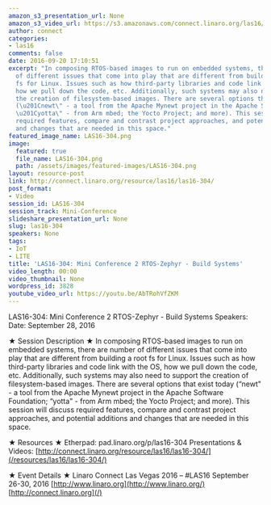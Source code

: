 ```yaml
---
amazon_s3_presentation_url: None
amazon_s3_video_url: https://s3.amazonaws.com/connect.linaro.org/las16/Videos/Wednesday/LAS16-304%20Mini%20Conference%202%20Cortex-M%20Software%20-%20Build%20Systems.mp4
author: connect
categories:
- las16
comments: false
date: 2016-09-20 17:10:51
excerpt: "In composing RTOS-based images to run on embedded systems, there are number
  of different issues that come into play that are different from building a root
  fs for Linux. Issues such as how third-party libraries and code link with the OS,
  how we pull down the code, etc. Additionally, such systems may also need to support
  the creation of filesystem-based images. There are several options that exist today
  (\u201Cnewt\" - a tool from the Apache Mynewt project in the Apache Software Foundation;
  \u201Cyotta\" - from Arm mbed; the Yocto Project; and more). This session will discuss
  required features, compare and contrast project approaches, and potential additions
  and changes that are needed in this space."
featured_image_name: LAS16-304.png
image:
  featured: true
  file_name: LAS16-304.png
  path: /assets/images/featured-images/LAS16-304.png
layout: resource-post
link: http://connect.linaro.org/resource/las16/las16-304/
post_format:
- Video
session_id: LAS16-304
session_track: Mini-Conference
slideshare_presentation_url: None
slug: las16-304
speakers: None
tags:
- IoT
- LITE
title: 'LAS16-304: Mini Conference 2 RTOS-Zephyr - Build Systems'
video_length: 00:00
video_thumbnail: None
wordpress_id: 3828
youtube_video_url: https://youtu.be/AbTRohVfZKM
---
```


LAS16-304: Mini Conference 2 RTOS-Zephyr - Build Systems
Speakers:
Date: September 28, 2016

★ Session Description ★
In composing RTOS-based images to run on embedded systems, there are number of different issues that come into play that are different from building a root fs for Linux. Issues such as how third-party libraries and code link with the OS, how we pull down the code, etc. Additionally, such systems may also need to support the creation of filesystem-based images. There are several options that exist today (“newt" - a tool from the Apache Mynewt project in the Apache Software Foundation; “yotta" - from Arm mbed; the Yocto Project; and more). This session will discuss required features, compare and contrast project approaches, and potential additions and changes that are needed in this space.

★ Resources ★
Etherpad: pad.linaro.org/p/las16-304
Presentations & Videos: [http://connect.linaro.org/resource/las16/las16-304/](/resources/las16/las16-304/)

★ Event Details ★
Linaro Connect Las Vegas 2016 – #LAS16
September 26-30, 2016
[http://www.linaro.org](http://www.linaro.org/)
[http://connect.linaro.org](/)
